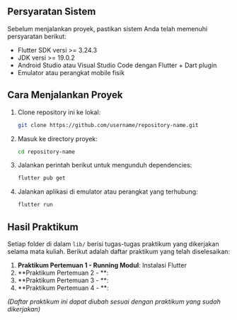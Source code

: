 
## Persyaratan Sistem
Sebelum menjalankan proyek, pastikan sistem Anda telah memenuhi persyaratan berikut:
- Flutter SDK versi >= 3.24.3
- JDK versi >= 19.0.2
- Android Studio atau Visual Studio Code dengan Flutter + Dart plugin
- Emulator atau perangkat mobile fisik

## Cara Menjalankan Proyek
1. Clone repository ini ke lokal:
    ```bash
    git clone https://github.com/username/repository-name.git
    ```
2. Masuk ke directory proyek:
    ```bash
    cd repository-name
    ```
3. Jalankan perintah berikut untuk mengunduh dependencies:
    ```bash
    flutter pub get
    ```
4. Jalankan aplikasi di emulator atau perangkat yang terhubung:
    ```bash
    flutter run
    ```

## Hasil Praktikum
Setiap folder di dalam `lib/` berisi tugas-tugas praktikum yang dikerjakan selama mata kuliah. Berikut adalah daftar praktikum yang telah diselesaikan:
1. **Praktikum Pertemuan 1 - Running Modul**: Instalasi Flutter
2. **Praktikum Pertemuan 2 - **: 
3. **Praktikum Pertemuan 3 - **: 
4. **Praktikum Pertemuan 4 - **: 

*(Daftar praktikum ini dapat diubah sesuai dengan praktikum yang sudah dikerjakan)*

